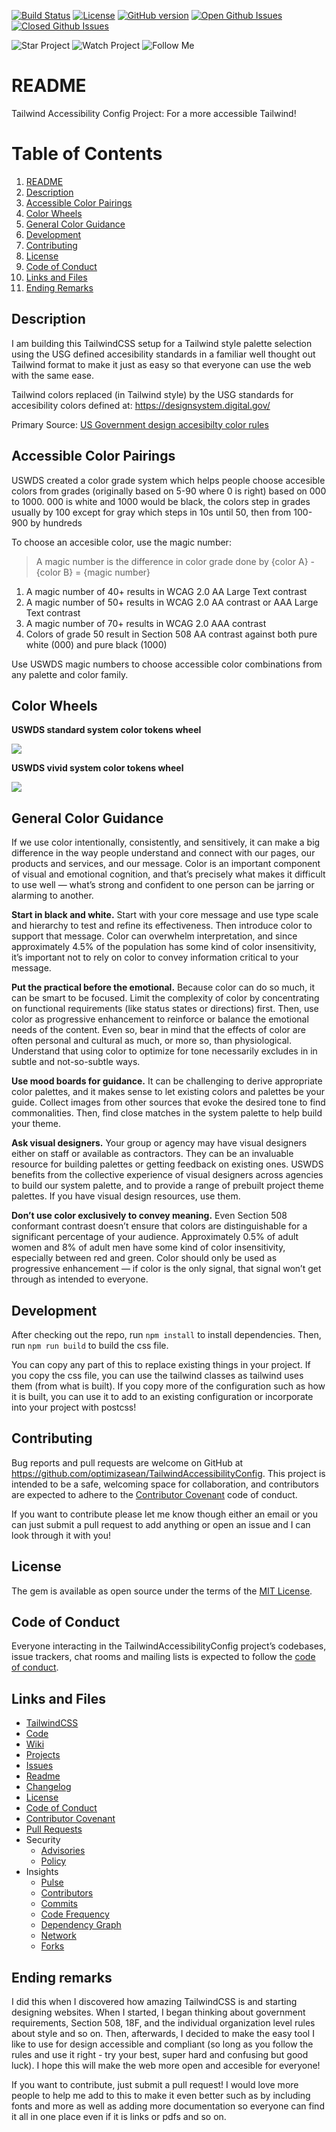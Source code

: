 [![Build Status](https://travis-ci.org/optimizasean/TailwindAccessibilityConfig.svg?branch=master)](https://travis-ci.org/optimizasean/TailwindAccessibilityConfig)
[![License](https://img.shields.io/github/license/optimizasean/TailwindAccessibilityConfig.svg)](https://raw.githubusercontent.com/optimizasean/TailwindAccessibilityConfig/master/LICENSE)
[![GitHub version](https://badge.fury.io/gh/optimizasean%2FTailwindAccessibilityConfig.svg)](https://badge.fury.io/gh/optimizasean%2FTailwindAccessibilityConfig)
[![Open Github Issues](https://img.shields.io/github/issues-raw/optimizasean/TailwindAccessibilityConfig.svg)](https://github.com/optimizasean/TailwindAccessibilityConfig/issues)
[![Closed Github Issues](https://img.shields.io/github/issues-closed-raw/optimizasean/TailwindAccessibilityConfig.svg)](https://github.com/optimizasean/TailwindAccessibilityConfig/issues)

![Star Project](https://img.shields.io/github/stars/optimizasean/TailwindAccessibilityConfig.svg?style=social)
![Watch Project](https://img.shields.io/github/watchers/optimizasean/TailwindAccessibilityConfig.svg?style=social)
![Follow Me](https://img.shields.io/github/followers/optimizasean.svg?style=social)

# README

Tailwind Accessibility Config Project: For a more accessible Tailwind!

# Table of Contents

1. [README](#readme)
2. [Description](#description)
3. [Accessible Color Pairings](#accessible-color-pairings)
4. [Color Wheels](#color-wheels)
5. [General Color Guidance](#general-color-guidance)
6. [Development](#development)
7. [Contributing](#contributing)
8. [License](#license)
9. [Code of Conduct](#code-of-conduct)
10. [Links and Files](#links-and-files)
11. [Ending Remarks](#ending-remarks)

## Description

I am building this TailwindCSS setup for a Tailwind style palette selection using the USG defined accesibility standards in a familiar well thought out Tailwind format to make it just as easy so that everyone can use the web with the same ease.

Tailwind colors replaced (in Tailwind style) by the USG standards for accesibility colors defined at: https://designsystem.digital.gov/

Primary Source: [US Government design accesibilty color rules](https://designsystem.digital.gov/design-tokens/color/overview/)

## Accessible Color Pairings

USWDS created a color grade system which helps people choose accesible colors from grades (originally based on 5-90 where 0 is right) based on 000 to 1000. 000 is white and 1000 would be black, the colors step in grades usually by 100 except for gray which steps in 10s until 50, then from 100-900 by hundreds

To choose an accesible color, use the magic number:

> A magic number is the difference in color grade done by {color A} - {color B} = {magic number}

1. A magic number of 40+ results in WCAG 2.0 AA Large Text contrast
2. A magic number of 50+ results in WCAG 2.0 AA contrast or AAA Large Text contrast
3. A magic number of 70+ results in WCAG 2.0 AAA contrast
4. Colors of grade 50 result in Section 508 AA contrast against both pure white (000) and pure black (1000)

Use USWDS magic numbers to choose accessible color combinations from any palette and color family.
 
## Color Wheels

**USWDS standard system color tokens wheel**

![](uswds-standard-color-wheel.jpg)

**USWDS vivid system color tokens wheel**

![](uswds-vivid-color-wheel.jpg)


## General Color Guidance

If we use color intentionally, consistently, and sensitively, it can make a big difference in the way people understand and connect with our pages, our products and services, and our message. Color is an important component of visual and emotional cognition, and that’s precisely what makes it difficult to use well — what’s strong and confident to one person can be jarring or alarming to another.

**Start in black and white.** Start with your core message and use type scale and hierarchy to test and refine its effectiveness. Then introduce color to support that message. Color can overwhelm interpretation, and since approximately 4.5% of the population has some kind of color insensitivity, it’s important not to rely on color to convey information critical to your message.

**Put the practical before the emotional.** Because color can do so much, it can be smart to be focused. Limit the complexity of color by concentrating on functional requirements (like status states or directions) first. Then, use color as progressive enhancement to reinforce or balance the emotional needs of the content. Even so, bear in mind that the effects of color are often personal and cultural as much, or more so, than physiological. Understand that using color to optimize for tone necessarily excludes in in subtle and not-so-subtle ways.

**Use mood boards for guidance.** It can be challenging to derive appropriate color palettes, and it makes sense to let existing colors and palettes be your guide. Collect images from other sources that evoke the desired tone to find commonalities. Then, find close matches in the system palette to help build your theme.

**Ask visual designers.** Your group or agency may have visual designers either on staff or available as contractors. They can be an invaluable resource for building palettes or getting feedback on existing ones. USWDS benefits from the collective experience of visual designers across agencies to build our system palette, and to provide a range of prebuilt project theme palettes. If you have visual design resources, use them.

**Don’t use color exclusively to convey meaning.** Even Section 508 conformant contrast doesn’t ensure that colors are distinguishable for a significant percentage of your audience. Approximately 0.5% of adult women and 8% of adult men have some kind of color insensitivity, especially between red and green. Color should only be used as progressive enhancement — if color is the only signal, that signal won’t get through as intended to everyone.

## Development

After checking out the repo, run `npm install` to install dependencies. Then, run `npm run build` to build the css file.

You can copy any part of this to replace existing things in your project.  If you copy the css file, you can use the tailwind classes as tailwind uses them (from what is built).  If you copy more of the configuration such as how it is built, you can use it to add to an existing configuration or incorporate into your project with postcss!

## Contributing

Bug reports and pull requests are welcome on GitHub at https://github.com/optimizasean/TailwindAccessibilityConfig. This project is intended to be a safe, welcoming space for collaboration, and contributors are expected to adhere to the [Contributor Covenant](http://contributor-covenant.org) code of conduct.

If you want to contribute please let me know though either an email or you can just submit a pull request to add anything or open an issue and I can look through it with you!

## License

The gem is available as open source under the terms of the [MIT License](https://opensource.org/licenses/MIT).

## Code of Conduct

Everyone interacting in the TailwindAccessibilityConfig project’s codebases, issue trackers, chat rooms and mailing lists is expected to follow the [code of conduct](https://github.com/optimizasean/TailwindAccessibilityConfig/blob/master/CODE_OF_CONDUCT.md).

## Links and Files

- [TailwindCSS](https://tailwindcss.com/)
- [Code](https://github.com/optimizasean/TailwindAccessibilityConfig)
- [Wiki](https://github.com/optimizasean/TailwindAccessibilityConfig/wiki)
- [Projects](https://github.com/optimizasean/TailwindAccessibilityConfig/projects)
- [Issues](https://github.com/optimizasean/TailwindAccessibilityConfig/issues)
- [Readme](https://github.com/optimizasean/TailwindAccessibilityConfig/blob/master/README.md)
- [Changelog](https://github.com/optimizasean/TailwindAccessibilityConfig/blob/master/CHANGELOG.md)
- [License](https://github.com/optimizasean/TailwindAccessibilityConfig/blob/master/LICENSE)
- [Code of Conduct](https://github.com/optimizasean/TailwindAccessibilityConfig/blob/master/CODE_OF_CONDUCT.md)
- [Contributor Covenant](http://contributor-covenant.org)
- [Pull Requests](https://github.com/optimizasean/TailwindAccessibilityConfig/pulls)
- Security
  - [Advisories](https://github.com/optimizasean/TailwindAccessibilityConfig/security/advisories)
  - [Policy](https://github.com/optimizasean/TailwindAccessibilityConfig/security/policy)
- Insights
  - [Pulse](https://github.com/optimizasean/TailwindAccessibilityConfig/pulse)
  - [Contributors](https://github.com/optimizasean/TailwindAccessibilityConfig/graphs/contributors)
  - [Commits](https://github.com/optimizasean/TailwindAccessibilityConfig/graphs/commit-activity)
  - [Code Frequency](https://github.com/optimizasean/TailwindAccessibilityConfig/graphs/code-frequency)
  - [Dependency Graph](https://github.com/optimizasean/TailwindAccessibilityConfig/network/dependencies)
  - [Network](https://github.com/optimizasean/TailwindAccessibilityConfig/network)
  - [Forks](https://github.com/optimizasean/TailwindAccessibilityConfig/network/members)

## Ending remarks

I did this when I discovered how amazing TailwindCSS is and starting designing websites. When I started, I began thinking about government requirements, Section 508, 18F, and the individual organization level rules about style and so on. Then, afterwards, I decided to make the easy tool I like to use for design accessible and compliant (so long as you follow the rules and use it right - try your best, super hard and confusing but good luck).  I hope this will make the web more open and accesible for everyone!

If you want to contribute, just submit a pull request!  I would love more people to help me add to this to make it even better such as by including fonts and more as well as adding more documentation so everyone can find it all in one place even if it is links or pdfs and so on.
